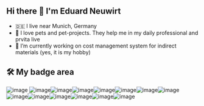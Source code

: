 ## Hi there 👋 I'm Eduard Neuwirt

<!--
**eneuwirt/eneuwirt** is a ✨ _special_ ✨ repository because its `README.md` (this file) appears on your GitHub profile.

Here are some ideas to get you started:

- 🔭 I’m currently working on ...
- 🌱 I’m currently learning ...
- 👯 I’m looking to collaborate on ...
- 🤔 I’m looking for help with ...
- 💬 Ask me about ...
- 📫 How to reach me: ...
- 😄 Pronouns: ...
- ⚡ Fun fact: ...
-->
- :de: I live near Munich, Germany
- :dog: I love pets and pet-projects. They help me in my daily professional and prvita live
- 🔭 I’m currently working on cost management system for indirect materials (yes, it is my hobby)

## 🛠 My badge area
![image](https://github.com/eneuwirt/eneuwirt/assets/703198/2e39e2f6-b427-4b63-969c-1feb01965e15)
![image](https://github.com/eneuwirt/eneuwirt/assets/703198/a9fa977a-5f5f-4699-b196-d54b36136bd0)![image](https://github.com/eneuwirt/eneuwirt/assets/703198/c2dea419-d129-4710-8219-e99163136e8e)![image](https://github.com/eneuwirt/eneuwirt/assets/703198/dac61db7-5f07-4dea-a175-41698606bfc1)![image](https://github.com/eneuwirt/eneuwirt/assets/703198/2775cfb5-f570-4e97-a6bf-0ed609fbf053)![image](https://github.com/eneuwirt/eneuwirt/assets/703198/34ac3722-c48a-4c06-8e6b-11017b9bed2a)![image](https://github.com/eneuwirt/eneuwirt/assets/703198/3f1b55ba-589c-457c-9cef-627ea64143d6)![image](https://github.com/eneuwirt/eneuwirt/assets/703198/d4e91e14-6ac6-49db-bb78-28733c17a771)![image](https://github.com/eneuwirt/eneuwirt/assets/703198/8cd85b12-c153-48f3-a1c0-a3aaf44c897a)![image](https://github.com/eneuwirt/eneuwirt/assets/703198/13fe07e7-33bf-4ffb-b5a9-0c5490e7982a)![image](https://github.com/eneuwirt/eneuwirt/assets/703198/6fbda722-5936-418b-9483-051d61612a1a)![image](https://github.com/eneuwirt/eneuwirt/assets/703198/0f2b7334-e33e-4a14-993d-06f770c1de54)![image](https://github.com/eneuwirt/eneuwirt/assets/703198/4038ae91-ac8b-46e6-9035-0f9f56f99834)![image](https://github.com/eneuwirt/eneuwirt/assets/703198/39844ac2-ada7-465b-8adc-aa2f4e4efaf5)






























